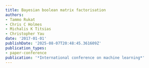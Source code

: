 ```yaml
---
title: Bayesian boolean matrix factorisation
authors:
- Tammo Rukat
- Chris C Holmes
- Michalis K Titsias
- Christopher Yau
date: '2017-01-01'
publishDate: '2025-08-07T20:48:45.361609Z'
publication_types:
- paper-conference
publication: '*International conference on machine learning*'
---
```

